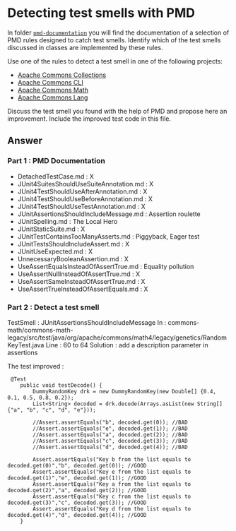 # Detecting test smells with PMD

In folder [`pmd-documentation`](../pmd-documentation) you will find the documentation of a selection of PMD rules designed to catch test smells.
Identify which of the test smells discussed in classes are implemented by these rules.

Use one of the rules to detect a test smell in one of the following projects:

- [Apache Commons Collections](https://github.com/apache/commons-collections)
- [Apache Commons CLI](https://github.com/apache/commons-cli)
- [Apache Commons Math](https://github.com/apache/commons-math)
- [Apache Commons Lang](https://github.com/apache/commons-lang)

Discuss the test smell you found with the help of PMD and propose here an improvement.
Include the improved test code in this file.

## Answer

### Part 1 : PMD Documentation

- DetachedTestCase.md : X
- JUnit4SuitesShouldUseSuiteAnnotation.md : X
- JUnit4TestShouldUseAfterAnnotation.md : X
- JUnit4TestShouldUseBeforeAnnotation.md : X
- JUnit4TestShouldUseTestAnnotation.md : X
- JUnitAssertionsShouldIncludeMessage.md : Assertion roulette
- JUnitSpelling.md : The Local Hero
- JUnitStaticSuite.md : X
- JUnitTestContainsTooManyAsserts.md : Piggyback, Eager test
- JUnitTestsShouldIncludeAssert.md : X
- JUnitUseExpected.md : X
- UnnecessaryBooleanAssertion.md : X
- UseAssertEqualsInsteadOfAssertTrue.md : Equality pollution
- UseAssertNullInsteadOfAssertTrue.md : X
- UseAssertSameInsteadOfAssertTrue.md : X
- UseAssertTrueInsteadOfAssertEquals.md : X


### Part 2 : Detect a test smell

TestSmell : JUnitAssertionsShouldIncludeMessage
In : commons-math/commons-math-legacy/src/test/java/org/apache/commons/math4/legacy/genetics/RandomKeyTest.java
Line : 60 to 64
Solution : add a description parameter in assertions

The test improved :
```
 @Test
    public void testDecode() {
        DummyRandomKey drk = new DummyRandomKey(new Double[] {0.4, 0.1, 0.5, 0.8, 0.2});
        List<String> decoded = drk.decode(Arrays.asList(new String[] {"a", "b", "c", "d", "e"}));

        //Assert.assertEquals("b", decoded.get(0)); //BAD
        //Assert.assertEquals("e", decoded.get(1)); //BAD
        //Assert.assertEquals("a", decoded.get(2)); //BAD
        //Assert.assertEquals("c", decoded.get(3)); //BAD
        //Assert.assertEquals("d", decoded.get(4)); //BAD
        
        Assert.assertEquals("Key b from the list equals to decoded.get(0)","b", decoded.get(0)); //GOOD
        Assert.assertEquals("Key e from the list equals to decoded.get(1)","e", decoded.get(1)); //GOOD
        Assert.assertEquals("Key a from the list equals to decoded.get(2)","a", decoded.get(2)); //GOOD
        Assert.assertEquals("Key c from the list equals to decoded.get(3)","c", decoded.get(3)); //GOOD
        Assert.assertEquals("Key d from the list equals to decoded.get(4)","d", decoded.get(4)); //GOOD
    }
```
